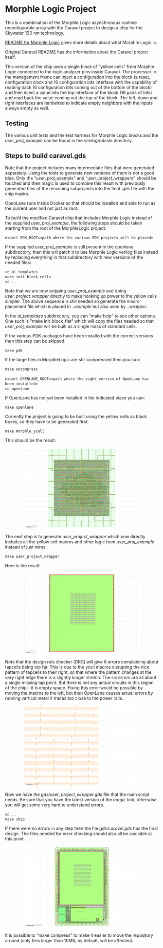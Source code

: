 <!---
< SPDX-FileCopyrightText: Copyright 2020 eFabless
< with initial lines added 2020 by Jecel Mattos de Assumpcao Jr
< 
< SPDX-License-Identifier: Apache-2.0 
< 
< Licensed under the Apache License, Version 2.0 (the "License");
< you may not use this file except in compliance with the License.
< You may obtain a copy of the License at
< 
<     https://www.apache.org/licenses/LICENSE-2.0
< 
< Unless required by applicable law or agreed to in writing, software
< distributed under the License is distributed on an "AS IS" BASIS,
< WITHOUT WARRANTIES OR CONDITIONS OF ANY KIND, either express or implied.
< See the License for the specific language governing permissions and
< limitations under the License.
--->
# Morphle Logic Project

This is a combination of the Morphle Logic asynchronous runtime reconfigurable array with the Caravel project to design a chip for the Skywater 130 nm technology.

[README for Morphle Logic](README_MORPHLE_LOGIC.md) gives more details about what Morphle Logic is.

[Original Caravel README](README_caravel.md) has the information about the Caravel project itself.

This version of the chip uses a single block of "yellow cells" from Morphle Logic connected to the logic analyzer pins inside Caravel. The processor in the management frame can inject a configuration into the block (a reset, configuration clock and 16 configuration bits interface with the capability of reading back 16 configuration bits coming out of the bottom of the block) and then inject a value into the top interface of the block (16 pairs of bits) and read back the value coming out the top of the block. The left, down and right interfaces are hardwired to indicate empty neighbors with the inputs always empty as well.

## Testing

The various unit tests and the test harness for Morphle Logic blocks and the *user_proj_example* can be found in the *verilog/mtests* directory.

## Steps to build caravel.gds

Note that the project includes many intermediate files that were generated separately. Using the tools to generate new versions of them is not a good idea. Only the "user_proj_example" and "user_project_wrappers" should be touched and then magic is used to combine this result with previously generated files of the remaining subprojects into the final .gds file with the chip masks.

OpenLane runs inside Docker so that should be installed and able to run as the current user and not just as root.

To build the modified Caravel chip that includes Morphle Logic instead of the supplied *user_proj_example*, the following steps should be taken starting from the root of the MorphleLogic project:

    export PDK_ROOT=<path where the various PDK projects will be placed>

If the supplied *user_proj_example* is still present in the openlane subdirectory, then this will patch it to use Morphle Logic verilog files instead by replacing everything in that subdirectory with new versions of the needed files:

    cd ol_templates
    make init_block_cells
    cd ..

Note that we are now skipping *user_proj_example* and doing *user_project_wrapper* directly to make hooking up power to the yellow cells simpler. The above sequence is still needed so generate the macro placement file which is placed in *..example* but also used by *..wrapper*.

In the *ol_templates* subdirectory, you can "make help" to see other options. One such is "make init_block_flat" which will copy the files needed so that *user_proj_example* will be built as a single mass of standard cells.

If the various PDK packages have been installed with the correct versions then this step can be skipped:

    make pdk

If the large files in MorphleLogic are still compressed then you can:

    make uncompress

    export OPENLANE_ROOT=<path where the right version of OpenLane has been installed>
    cd openlane

If OpenLane has not yet been installed in the indicated place you can:

    make openlane

Currently the project is going to be built using the yellow cells as black boxes, so they have to be generated first:

    make morphle_ycell

This should be the result:

<p align="center">
<img src="/doc/morphle_logic_ycell.png" width="75%" height="75%"> 
</p>

The next step is to generate *user_project_wrapper* which now directly includes all the yellow cell macros and other logic from *user_proj_example* instead of just wires.

    make user_project_wrapper

Here is the result:

<p align="center">
<img src="/doc/morphle_logic_user_project_wrapper.png" width="75%" height="75%"> 
</p>

Note that the design rule checker (DRC) will give 6 errors complaining about tapcells being too far. This is due to the ycell macros disrupting the nice pattern of tapcells to their right, so that where the pattern changes at the very right edge there is a slightly longer stretch. The six errors are all about a single missing tap point. But there is not any actual circuits in this region of the chip - it is empty space. Fixing this error would be possible by moving the macros to the left, but then OpenLane causes actual errors by running vertical metal 4 traces too close to the power rails.

<p align="center">
<img src="/doc/morphle_logic_tapcellerror.png" width="75%" height="75%"> 
</p>

Now we have the *gds/user_project_wrapper.gds* file that the main script needs.
Be sure that you have the latest version of the *magic* tool, otherwise you will get some very hard to understand errors.

    cd ..
    make ship

If there were no errors in any step then the file *gds/caravel.gds* has the final design. The files needed for error checking should also all be available at this point.

<p align="center">
<img src="/doc/morphle_logic_caravel.png" width="75%" height="75%"> 
</p>

It is possible to "make compress" to make it easier to move the repository around (only files larger than 10MB, by default, will be affected).


